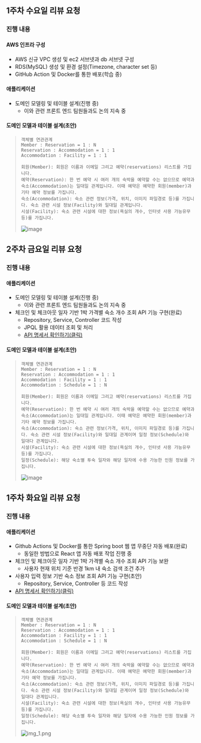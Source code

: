 ## 1주차 수요일 리뷰 요청

### 진행 내용
#### AWS 인프라 구성
+ AWS 신규 VPC 생성 및 ec2 서브넷과 db 서브넷 구성
+ RDS(MySQL) 생성 및 환경 설정(Timezone, character set 등)
+ GitHub Action 및 Docker를 통한 배포(학습 중)

#### 애플리케이션
+ 도메인 모델링 및 테이블 설계(진행 중)
  + 이와 관련 프론트 엔드 팀원들과도 논의 지속 중

#### 도메인 모델과 테이블 설계(초안)
> ```
> 객체별 연관관계
> Member : Reservation = 1 : N
> Reservation : Accommodation = 1 : 1
> Accommodation : Facility = 1 : 1
> 
> 회원(Member): 회원은 이름과 이메일 그리고 예약(reservations) 리스트를 가집니다.
> 예약(Reservation): 한 번 예약 시 여러 개의 숙박을 예약할 수는 없으므로 예약과 숙소(Accommodation)는 일대일 관계입니다. 이때 예약은 예약한 회원(member)과 기타 예약 정보를 가집니다.
> 숙소(Accommodation): 숙소 관련 정보(가격, 위치, 이미지 파일경로 등)를 가집니다. 숙소 관련 시설 정보(Facility)와 일대일 관계입니다.
> 시설(Facility): 숙소 관련 시설에 대한 정보(욕실의 개수, 인터넷 사용 가능유무 등)를 가집니다.
> ```
> ![image](https://user-images.githubusercontent.com/82401504/170213984-0840cf7b-9cdd-4f20-8687-2c3065dde66b.png)

## 2주차 금요일 리뷰 요청

### 진행 내용
#### 애플리케이션
+ 도메인 모델링 및 테이블 설계(진행 중)
  + 이와 관련 프론트 엔드 팀원들과도 논의 지속 중
+ 체크인 및 체크아웃 일자 기반 1박 가격별 숙소 개수 조회 API 기능 구현(완료)
  + Repository, Service, Controller 코드 작성 
  + JPQL 활용 데이터 조회 및 처리
  + <a href="https://near-snipe-0de.notion.site/API-Description-094e9cd17eaa4c3d89e8c9966fd6d8a5">API 명세서 확인하기(클릭)</a><br/>

#### 도메인 모델과 테이블 설계(초안)
> ```
> 객체별 연관관계
> Member : Reservation = 1 : N
> Reservation : Accommodation = 1 : 1
> Accommodation : Facility = 1 : 1
> Accommodation : Schedule = 1 : N
> 
> 회원(Member): 회원은 이름과 이메일 그리고 예약(reservations) 리스트를 가집니다.
> 예약(Reservation): 한 번 예약 시 여러 개의 숙박을 예약할 수는 없으므로 예약과 숙소(Accommodation)는 일대일 관계입니다. 이때 예약은 예약한 회원(member)과 기타 예약 정보를 가집니다.
> 숙소(Accommodation): 숙소 관련 정보(가격, 위치, 이미지 파일경로 등)를 가집니다. 숙소 관련 시설 정보(Facility)와 일대일 관계이며 일정 정보(Schedule)와 일대다 관계입니다.
> 시설(Facility): 숙소 관련 시설에 대한 정보(욕실의 개수, 인터넷 사용 가능유무 등)를 가집니다.
> 일정(Schedule): 해당 숙소별 투숙 일자와 해당 일자에 수용 가능한 인원 정보를 가집니다. 
> ``` 
> ![image](https://user-images.githubusercontent.com/82401504/170532752-c9123e86-ede3-4307-a8f9-cc0ceebf0acb.png)

## 1주차 화요일 리뷰 요청

### 진행 내용
#### 애플리케이션
+ Github Actions 및 Docker를 통한 Spring boot 웹 앱 무중단 자동 배포(완료)
  + 동일한 방법으로 React 앱 자동 배포 작업 진행 중 
+ 체크인 및 체크아웃 일자 기반 1박 가격별 숙소 개수 조회 API 기능 보완
  + 사용자 현재 위치 기준 반경 1km 내 숙소 검색 조건 추가
+ 사용자 입력 정보 기반 숙소 정보 조회 API 기능 구현(초안)
  + Repository, Service, Controller 등 코드 작성 
+ <a href="https://near-snipe-0de.notion.site/API-Description-094e9cd17eaa4c3d89e8c9966fd6d8a5">API 명세서 확인하기(클릭)</a><br/>

#### 도메인 모델과 테이블 설계(초안)
> ```
> 객체별 연관관계
> Member : Reservation = 1 : N
> Reservation : Accommodation = 1 : 1
> Accommodation : Facility = 1 : 1
> Accommodation : Schedule = 1 : N
> 
> 회원(Member): 회원은 이름과 이메일 그리고 예약(reservations) 리스트를 가집니다.
> 예약(Reservation): 한 번 예약 시 여러 개의 숙박을 예약할 수는 없으므로 예약과 숙소(Accommodation)는 일대일 관계입니다. 이때 예약은 예약한 회원(member)과 기타 예약 정보를 가집니다.
> 숙소(Accommodation): 숙소 관련 정보(가격, 위치, 이미지 파일경로 등)를 가집니다. 숙소 관련 시설 정보(Facility)와 일대일 관계이며 일정 정보(Schedule)와 일대다 관계입니다.
> 시설(Facility): 숙소 관련 시설에 대한 정보(욕실의 개수, 인터넷 사용 가능유무 등)를 가집니다.
> 일정(Schedule): 해당 숙소별 투숙 일자와 해당 일자에 수용 가능한 인원 정보를 가집니다. 
> ``` 
> ![img_1.png](img_1.png)
